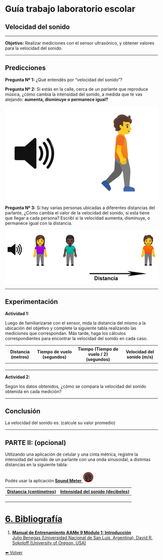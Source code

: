 # Guía trabajo laboratorio escolar


## Velocidad del sonido

---


**Objetivo:** Realizar mediciones con el sensor ultrasónico, y obtener valores para la velocidad del sonido.


---


## Predicciones

**Pregunta Nº 1:** ¿Qué entendés por “velocidad del sonido”?

**Pregunta Nº 2:** Si estás en la calle, cerca de un parlante que reproduce música, ¿cómo cambia la intensidad del sonido, a medida que te vas alejando: **aumenta, disminuye o permanece igual?**


![alt_text](images/image1.png "image_tooltip")


**Pregunta Nº 3:**  Si hay varias personas ubicadas a diferentes distancias del parlante, ¿Cómo cambia el valor de la velocidad del sonido, si esta tiene que llegar a cada persona? Escribí si la velocidad aumenta, disminuye, o permanece igual con la distancia.


![alt_text](images/image3.png "image_tooltip")



 ---


## Experimentación

**Actividad 1:** 

Luego de familiarizarse con el sensor, mida la distancia del mismo a la ubicación del objetivo y complete la siguiente tabla realizando las mediciones que correspondan. Más tarde, haga los cálculos correspondientes para encontrar la velocidad del sonido en cada caso.



| **Distancia** (metros) | **Tiempo de vuelo** (segundos) | **Tiempo (Tiempo de vuelo / 2)** (segundos) | **Velocidad del sonido** (m/s) |
|------|------|------|------|
|      |      |      |      |
|      |      |      |      |
|      |      |      |      |
|      |      |      |      |


**Actividad 2:**

 Según los datos obtenidos, ¿cómo se compara la velocidad del sonido obtenida en cada medición?

---

## Conclusión

La velocidad del sonido es: (calcule su valor promedio)

---

## PARTE II: (opcional)

Utilizando una aplicación de celular y una cinta métrica, registre la intensidad del sonido de un parlante con una onda sinusoidal, a distintas distancias en la siguiente tabla:

Podés usar la aplicación <a href="https://play.google.com/store/apps/details?id=com.splendapps.decibel"> **Sound Meter** <img src="images/image2.png" alt="Sound Meter" width="36" height="36">

| **Distancia** (centímetros) | **Intensidad del sonido** (decibeles) |
|------|------|
|      |      |
|      |      |
|      |      |
|      |      |


# 6. Bibliografía



1. **Manual de Entrenamiento AAMe 9 Módulo 1: Introducción** \
Julio Benegas (Universidad Nacional de San Luis, Argentina), David R. Sokoloff (University of Oregon, USA)

[⬅️ Volver](../VelSonido)
